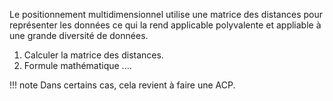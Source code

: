 Le positionnement multidimensionnel utilise une matrice des distances pour représenter les données ce qui la rend applicable polyvalente et appliable à une grande diversité de données.

1. Calculer la matrice des distances.
2. Formule mathématique ....

!!! note 
    Dans certains cas, cela revient à faire une ACP.